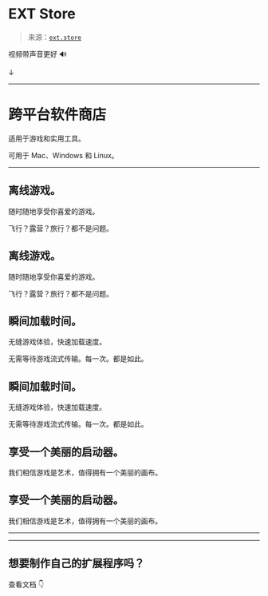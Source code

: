 <!--yml

类别：未分类

日期：2024-05-27 14:46:00

-->

# EXT Store

> 来源：[`ext.store`](https://ext.store)

视频带声音更好 🔊

↓

* * *

# 跨平台软件商店

适用于游戏和实用工具。

可用于 Mac、Windows 和 Linux。

* * *

## 离线游戏。

随时随地享受你喜爱的游戏。

飞行？露营？旅行？都不是问题。

## 离线游戏。

随时随地享受你喜爱的游戏。

飞行？露营？旅行？都不是问题。

## 瞬间加载时间。

无缝游戏体验，快速加载速度。

无需等待游戏流式传输。每一次。都是如此。

## 瞬间加载时间。

无缝游戏体验，快速加载速度。

无需等待游戏流式传输。每一次。都是如此。

## 享受一个美丽的启动器。

我们相信游戏是艺术，值得拥有一个美丽的画布。

## 享受一个美丽的启动器。

我们相信游戏是艺术，值得拥有一个美丽的画布。

* * *

* * *

## 想要制作自己的扩展程序吗？

查看文档 👇
